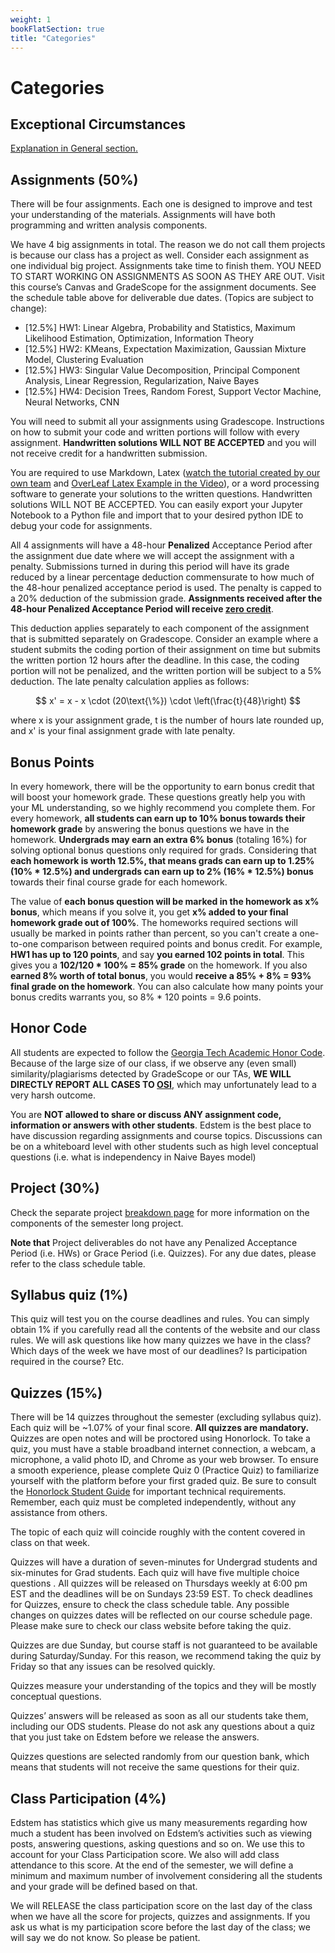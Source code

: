 ```yaml
---
weight: 1
bookFlatSection: true
title: "Categories"
---
```



<script type="text/javascript" async
  src="https://cdnjs.cloudflare.com/ajax/libs/mathjax/2.7.7/MathJax.js?config=TeX-MML-AM_CHTML">
</script>
# Categories

## Exceptional Circumstances

[Explanation in General section.](/docs/guidelines/general/index.html#exceptional-circumstances)

## Assignments (50%)

There will be four assignments. Each one is designed to improve and test your understanding of the materials. Assignments will have both programming and written analysis components.

We have 4 big assignments in total. The reason we do not call them projects is because our class has a project as well. Consider each assignment as one individual big project. Assignments take time to finish them. YOU NEED TO START WORKING ON ASSIGNMENTS AS SOON AS THEY ARE OUT. Visit this course’s Canvas and GradeScope for the assignment documents. See the schedule table above for deliverable due dates. (Topics are subject to change):

- [12.5%] HW1: Linear Algebra, Probability and Statistics, Maximum Likelihood Estimation, Optimization, Information Theory
- [12.5%] HW2: KMeans, Expectation Maximization, Gaussian Mixture Model, Clustering Evaluation
- [12.5%] HW3: Singular Value Decomposition, Principal Component Analysis, Linear Regression, Regularization, Naive Bayes
- [12.5%] HW4: Decision Trees, Random Forest, Support Vector Machine, Neural Networks, CNN

You will need to submit all your assignments using Gradescope. Instructions on how to submit your code and written portions will follow with every assignment. **Handwritten solutions WILL NOT BE ACCEPTED** and you will not receive credit for a handwritten submission.

You are required to use Markdown, Latex ([watch the tutorial created by our own team](https://cdnapisec.kaltura.com/p/2019031/sp/201903100/embedIframeJs/uiconf_id/32364501/partner_id/2019031?iframeembed=true&playerId=kaltura_player&entry_id=1_gsz97f3l&flashvars[streamerType]=auto&amp;flashvars[localizationCode]=en&amp;flashvars[leadWithHTML5]=true&amp;flashvars[sideBarContainer.plugin]=true&amp;flashvars[sideBarContainer.position]=left&amp;flashvars[sideBarContainer.clickToClose]=true&amp;flashvars[chapters.plugin]=true&amp;flashvars[chapters.layout]=vertical&amp;flashvars[chapters.thumbnailRotator]=false&amp;flashvars[streamSelector.plugin]=true&amp;flashvars[EmbedPlayer.SpinnerTarget]=videoHolder&amp;flashvars[dualScreen.plugin]=true&amp;flashvars[hotspots.plugin]=1&amp;flashvars[Kaltura.addCrossoriginToIframe]=true&amp;&wid=1_147v4r0r) and [OverLeaf Latex Example in the Video](https://www.overleaf.com/read/fnpmvchnfqmp)), or a word processing software to generate your solutions to the written questions. Handwritten solutions WILL NOT BE ACCEPTED. You can easily export your Jupyter Notebook to a Python file and import that to your desired python IDE to debug your code for assignments.

All 4 assignments will have a 48-hour **Penalized** Acceptance Period after the assignment due date where we will accept the assignment with a penalty. Submissions turned in during this period will have its grade reduced by a linear percentage deduction commensurate to how much of the 48-hour penalized acceptance period is used. The penalty is capped to a 20% deduction of the submission grade. **Assignments received after the 48-hour Penalized Acceptance Period will receive <u>zero credit</u>**. 

This deduction applies separately to each component of the assignment that is submitted separately on Gradescope. Consider an example where a student submits the coding portion of their assignment on time but submits the written portion 12 hours after the deadline. In this case, the coding portion will not be penalized, and the written portion will be subject to a 5% deduction. The late penalty calculation applies as follows:

$$
x' = x - x \cdot (20\text{\%}) \cdot \left(\frac{t}{48}\right)
$$

where x is your assignment grade, t is the number of hours late rounded up, and x' is your final assignment grade with late penalty.

## Bonus Points

In every homework, there will be the opportunity to earn bonus credit that will boost your homework grade. These questions greatly help you with your ML understanding, so we highly recommend you complete them. For every homework, **all students can earn up to 10% bonus towards their homework grade** by answering the bonus questions we have in the homework. **Undergrads may earn an extra 6% bonus** (totaling 16%) for solving optional bonus questions only required for grads. Considering that **each homework is worth 12.5%, that means grads can earn up to 1.25% (10% * 12.5%) and undergrads can earn up to 2% (16% * 12.5%) bonus** towards their final course grade for each homework.
 
The value of **each bonus question will be marked in the homework as x% bonus**, which means if you solve it, you get **x% added to your final homework grade out of 100%**. The homeworks required sections will usually be marked in points rather than percent, so you can't create a one-to-one comparison between required points and bonus credit. For example, **HW1 has up to 120 points**, and say **you earned 102 points in total**. This gives you a **102/120 * 100% = 85% grade** on the homework. If you also **earned 8% worth of total bonus**, you would **receive a 85% + 8% = 93% final grade on the homework**. You can also calculate how many points your bonus credits warrants you, so 8% * 120 points = 9.6 points.

## Honor Code

All students are expected to follow the [Georgia Tech Academic Honor Code](http://policylibrary.gatech.edu/student-affairs/academic-honor-code). Because of the large size of our class, if we observe any (even small) similarity/plagiarisms detected by GradeScope or our TAs, **WE WILL DIRECTLY REPORT ALL CASES TO [OSI](https://osi.gatech.edu/)**, which may unfortunately lead to a very harsh outcome.

You are **NOT allowed to share or discuss ANY assignment code, information or answers with other students**. Edstem is the best place to have discussion regarding assignments and course topics. Discussions can be on a whiteboard level with other students such as high level conceptual questions (i.e. what is independency in Naive Bayes model)

## Project (30%)

Check the separate project [breakdown page](/docs/grading/project-breakdown/) for more information on the components of the semester long project.

**Note that** Project deliverables do not have any Penalized Acceptance Period (i.e. HWs) or Grace Period (i.e. Quizzes). For any due dates, please refer to the class schedule table. 

## Syllabus quiz (1%)

This quiz will test you on the course deadlines and rules. You can simply obtain 1% if you carefully read all the contents of the website and our class rules. We will ask questions like how many quizzes we have in the class? Which days of the week we have most of our deadlines? Is participation required in the course? Etc.

## Quizzes (15%)

There will be 14 quizzes throughout the semester (excluding syllabus quiz). Each quiz will be ~1.07% of your final score. **All quizzes are mandatory.** Quizzes are open notes and will be proctored using Honorlock. To take a quiz, you must have a stable broadband internet connection, a webcam, a microphone, a valid photo ID, and Chrome as your web browser. To ensure a smooth experience, please complete Quiz 0 (Practice Quiz) to familiarize yourself with the platform before your first graded quiz. Be sure to consult the [Honorlock Student Guide](https://gatech.service-now.com/home?id=kb_article_view&sysparm_article=KB0026035) for important technical requirements. Remember, each quiz must be completed independently, without any assistance from others.

The topic of each quiz will coincide roughly with the content covered in class on that week.

Quizzes will have a duration of seven-minutes for Undergrad students and six-minutes for Grad students. Each quiz will have five multiple choice questions . All quizzes will be released on Thursdays weekly at 6:00 pm EST and the deadlines will be on Sundays 23:59 EST. To check deadlines for Quizzes, ensure to check the class schedule table. Any possible changes on quizzes dates will be reflected on our course schedule page. Please make sure to check our class website before taking the quiz.

Quizzes are due Sunday, but course staff is not guaranteed to be available during Saturday/Sunday. For this reason, we recommend taking the quiz by Friday so that any issues can be resolved quickly.

Quizzes measure your understanding of the topics and they will be mostly conceptual questions.

Quizzes’ answers will be released as soon as all our students take them, including our ODS students. Please do not ask any questions about a quiz that you just take on Edstem before we release the answers.

Quizzes questions are selected randomly from our question bank, which means that students will not receive the same questions for their quiz.

## Class Participation (4%)

Edstem has statistics which give us many measurements regarding how much a student has been involved on Edstem’s activities such as viewing posts, answering questions, asking questions and so on. We use this to account for your Class Participation score. We also will add class attendance to this score. At the end of the semester, we will define a minimum and maximum number of involvement considering all the students and your grade will be defined based on that.

We will RELEASE the class participation score on the last day of the class when we have all the score for projects, quizzes and assignments. If you ask us what is my participation score before the last day of the class; we will say we do not know. So please be patient.

<!-- ## Grade Calculator

Grade calculation can be slightly complicated considering we have different types of bonus questions. Our last semester students created this [Grade Calculator Excel Sheet](/other/ml-grade-calculator.xlsx). Please give it a try to calculate your grade along the way. -->
